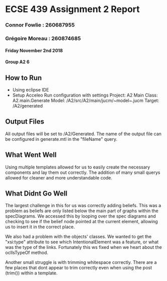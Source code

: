 # ECSE 439 Assignment 2 Report
### Connor Fowlie : 260687955
### Grégoire Moreau : 260874685

#### Friday November 2nd 2018
#### Group A2 6

## How to Run
- Using eclipse IDE
- Setup Acceleo Run configuration with settings
    Project: A2
    Main Class: A2.main.Generate
    Model: /A2/src/A2/main/jucm/~model~.jucm
    Target: /A2/generated

## Output Files
All output files will be set to /A2/Generated. The name of the output file can be configured in generate.mtl in the "fileName" query.

## What Went Well
Using multiple templates allowed for us to easily create the necessary components and lay them out correctly. The addition of many small querys allowed for cleaner and more understandable code.

## What Didnt Go Well
The largest challenge in this for us was correctly adding beliefs. This was a problem as beliefs are only listed below the main part of graphs within the specDiagrams. We accessed this by looping over the spec diagrams and checking to see if the belief node pointed at the current element, allowing us to insert it in the correct place.

We also had a problem with the objects' classes. We wanted to get the "xsi:type" attribute to see which IntentionalElement was a feature, or what was the type of the links. Fortunately this ws fixed when we heart about the oclIsTypeOf method.

Another small struggle is with trimming whitespace correctly. There are a few places that dont appear to trim correctly even when using the post (trim()) within a template.
